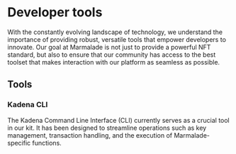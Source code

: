 # Developer tools
With the constantly evolving landscape of technology, we understand the importance of providing robust, versatile tools that empower developers to innovate. Our goal at Marmalade is not just to provide a powerful NFT standard, but also to ensure that our community has access to the best toolset that makes interaction with our platform as seamless as possible.

## Tools

### Kadena CLI
The Kadena Command Line Interface (CLI) currently serves as a crucial tool in our kit. It has been designed to streamline operations such as key management, transaction handling, and the execution of Marmalade-specific functions. 